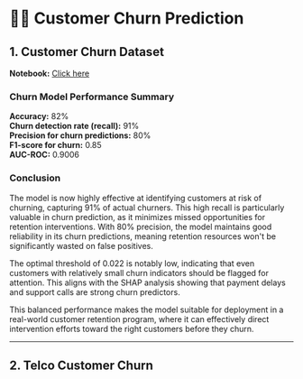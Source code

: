 # **🙍‍♂️ Customer Churn Prediction**

## 1. **Customer Churn Dataset**
**Notebook:** [Click here](https://github.com/julsCadenas/DS-ML-Projects/tree/main/CustomerChurnPrediction/notebooks/CustomerChurn/churn_model.ipynb)

### **Churn Model Performance Summary**
**Accuracy:** 82%  
**Churn detection rate (recall):** 91%  
**Precision for churn predictions:** 80%  
**F1-score for churn:** 0.85  
**AUC-ROC:** 0.9006  

### **Conclusion**
The model is now highly effective at identifying customers at risk of churning, capturing 91% of actual churners. This high recall is particularly valuable in churn prediction, as it minimizes missed opportunities for retention interventions. With 80% precision, the model maintains good reliability in its churn predictions, meaning retention resources won't be significantly wasted on false positives.

The optimal threshold of 0.022 is notably low, indicating that even customers with relatively small churn indicators should be flagged for attention. This aligns with the SHAP analysis showing that payment delays and support calls are strong churn predictors.

This balanced performance makes the model suitable for deployment in a real-world customer retention program, where it can effectively direct intervention efforts toward the right customers before they churn.


---

## 2. **Telco Customer Churn**
